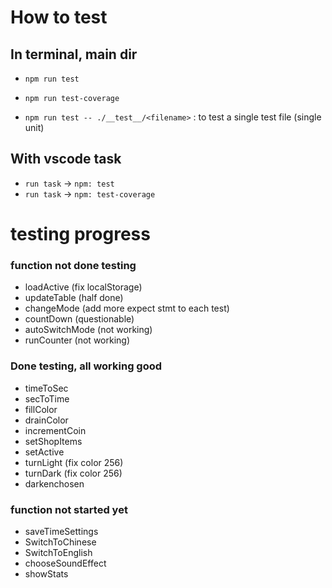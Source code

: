 # How to test

## In terminal, main dir
- `npm run test`
- `npm run test-coverage`

- `npm run test -- ./__test__/<filename>` : to test a single test file (single unit)

## With vscode task
- `run task` -> `npm: test`
- `run task` -> `npm: test-coverage`

# testing progress

### function not done testing
- loadActive (fix localStorage)
- updateTable (half done)
- changeMode (add more expect stmt to each test)
- countDown (questionable)
- autoSwitchMode (not working)
- runCounter (not working)

### Done testing, all working good
- timeToSec
- secToTime
- fillColor
- drainColor
- incrementCoin
- setShopItems
- setActive
- turnLight (fix color 256)
- turnDark (fix color 256)
- darkenchosen

### function not started yet
- saveTimeSettings
- SwitchToChinese
- SwitchToEnglish
- chooseSoundEffect
- showStats